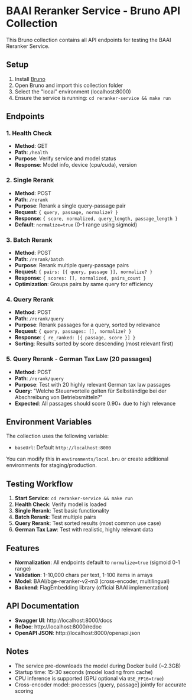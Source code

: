 # BAAI Reranker Service - Bruno API Collection

This Bruno collection contains all API endpoints for testing the BAAI Reranker Service.

## Setup

1. Install [Bruno](https://www.usebruno.com/)
2. Open Bruno and import this collection folder
3. Select the "local" environment (localhost:8000)
4. Ensure the service is running: `cd reranker-service && make run`

## Endpoints

### 1. Health Check
- **Method**: GET
- **Path**: `/health`
- **Purpose**: Verify service and model status
- **Response**: Model info, device (cpu/cuda), version

### 2. Single Rerank
- **Method**: POST
- **Path**: `/rerank`
- **Purpose**: Rerank a single query-passage pair
- **Request**: `{ query, passage, normalize? }`
- **Response**: `{ score, normalized, query_length, passage_length }`
- **Default**: `normalize=true` (0-1 range using sigmoid)

### 3. Batch Rerank
- **Method**: POST
- **Path**: `/rerank/batch`
- **Purpose**: Rerank multiple query-passage pairs
- **Request**: `{ pairs: [{ query, passage }], normalize? }`
- **Response**: `{ scores: [], normalized, pairs_count }`
- **Optimization**: Groups pairs by same query for efficiency

### 4. Query Rerank
- **Method**: POST
- **Path**: `/rerank/query`
- **Purpose**: Rerank passages for a query, sorted by relevance
- **Request**: `{ query, passages: [], normalize? }`
- **Response**: `{ re_ranked: [{ passage, score }] }`
- **Sorting**: Results sorted by score descending (most relevant first)

### 5. Query Rerank - German Tax Law (20 passages)
- **Method**: POST
- **Path**: `/rerank/query`
- **Purpose**: Test with 20 highly relevant German tax law passages
- **Query**: "Welche Steuervorteile gelten für Selbständige bei der Abschreibung von Betriebsmitteln?"
- **Expected**: All passages should score 0.90+ due to high relevance

## Environment Variables

The collection uses the following variable:
- `baseUrl`: Default `http://localhost:8000`

You can modify this in `environments/local.bru` or create additional environments for staging/production.

## Testing Workflow

1. **Start Service**: `cd reranker-service && make run`
2. **Health Check**: Verify model is loaded
3. **Single Rerank**: Test basic functionality
4. **Batch Rerank**: Test multiple pairs
5. **Query Rerank**: Test sorted results (most common use case)
6. **German Tax Law**: Test with realistic, highly relevant data

## Features

- **Normalization**: All endpoints default to `normalize=true` (sigmoid 0-1 range)
- **Validation**: 1-10,000 chars per text, 1-100 items in arrays
- **Model**: BAAI/bge-reranker-v2-m3 (cross-encoder, multilingual)
- **Backend**: FlagEmbedding library (official BAAI implementation)

## API Documentation

- **Swagger UI**: http://localhost:8000/docs
- **ReDoc**: http://localhost:8000/redoc
- **OpenAPI JSON**: http://localhost:8000/openapi.json

## Notes

- The service pre-downloads the model during Docker build (~2.3GB)
- Startup time: 15-30 seconds (model loading from cache)
- CPU inference is supported (GPU optional via `USE_FP16=true`)
- Cross-encoder model: processes [query, passage] jointly for accurate scoring
